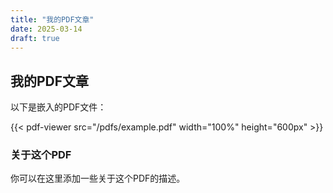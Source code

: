 ```yaml
---
title: "我的PDF文章"
date: 2025-03-14
draft: true
---
```


## 我的PDF文章

以下是嵌入的PDF文件：

{{< pdf-viewer src="/pdfs/example.pdf" width="100%" height="600px" >}}

### 关于这个PDF

你可以在这里添加一些关于这个PDF的描述。